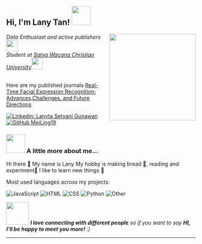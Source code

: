 <h2> Hi, I'm Lany Tan! <img src="https://media.giphy.com/media/mGcNjsfWAjY5AEZNw6/giphy.gif" width="50"></h2>
<img align='right' src="https://media.giphy.com/media/ieyl9zmCjO4b4t6qoY/giphy.gif" width="230">
<p><em>Data Enthusiast and active publishers<a href="http://www.unb.br"></a><img src="https://media.giphy.com/media/fYSnHlufseco8Fh93Z/giphy.gif" width="30"></br>Student at <a href="https://www.uksw.edu/">Satya Wacana Christian University</a><img src="https://media.giphy.com/media/WUlplcMpOCEmTGBtBW/giphy.gif" width="30"> 
</em></p>

</br>Here are my published journals <a href="https://www.worldscientific.com/doi/epdf/10.1142/S219688882330003X">Real-Time Facial Expression Recognition: Advances,Challenges, and Future Directions

[![Linkedin: Lanyta Setyani Gunawan](https://img.shields.io/badge/-LanyTan-blue?style=flat-square&logo=Linkedin&logoColor=white&link=https://www.linkedin.com/in/lanyta-setyani-gunawan-0b61bb226/)](https://www.linkedin.com/in/lanyta-setyani-gunawan-0b61bb226/)
[![GitHub MeiLing19](https://img.shields.io/github/followers/MeiLing19?label=follow&style=social)](https://github.com/MeiLing19/MeiLing19)


### <img src="https://media.giphy.com/media/VgCDAzcKvsR6OM0uWg/giphy.gif" width="50"> A little more about me...  
Hi there 👋 My name is Lany
My hobby is making bread 🍞, reading and experiment🔎
I like to learn new things 📖

Most used languages across my projects:

![JavaScript](https://img.shields.io/static/v1?style=flat-square&label=%E2%A0%80&color=555&labelColor=%23f1e05a&message=JavaScript%EF%B8%B115%)
![HTML](https://img.shields.io/static/v1?style=flat-square&label=%E2%A0%80&color=555&labelColor=%23e34c26&message=HTML%EF%B8%B140%)
![CSS](https://img.shields.io/static/v1?style=flat-square&label=%E2%A0%80&color=555&labelColor=%23563d7c&message=CSS%EF%B8%B120%)
![Python](https://img.shields.io/static/v1?style=flat-square&label=%E2%A0%80&color=555&labelColor=%23578d7c&message=Python%EF%B8%B125%)
![Other](https://img.shields.io/static/v1?style=flat-square&label=%E2%A0%80&color=555&labelColor=%23ededed&message=Other%EF%B8%B110%)

<img src="https://media.giphy.com/media/LnQjpWaON8nhr21vNW/giphy.gif" width="60"> <em><b>I love connecting with different people</b> so if you want to say <b>HI, I'll be happy to meet you more!</b> :)</em>

---
